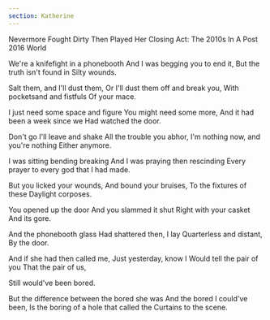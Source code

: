 ```yaml
---
section: Katherine
---
```


Nevermore Fought Dirty Then Played Her Closing Act: The 2010s In A Post 2016 World

We're a knifefight in a phonebooth
And I was begging you to end it,
But the truth isn't found in
Silty wounds.

Salt them, and I'll dust them,
Or I'll dust them off and break you,
With pocketsand and fistfuls
Of your mace.

I just need some space and figure
You might need some more,
And it had been a week since we
Had watched the door.

Don't go I'll leave and shake
All the trouble you abhor,
I'm nothing now, and you're nothing
Either anymore.

I was sitting bending breaking
And I was praying then rescinding
Every prayer to every god that
I had made.

But you licked your wounds,
And bound your bruises,
To the fixtures of these
Daylight corposes.

You opened up the door
And you slammed it shut
Right with your casket
And its gore.

And the phonebooth glass
Had shattered then,  I lay
Quarterless and distant,
By the door.

And if she had then called me,
Just yesterday, know I
Would tell the pair of you
That the pair of us,

Still would've been bored.

But the difference between the bored she was
And the bored I could've been,
Is the boring of a hole that called the
Curtains to the scene.

